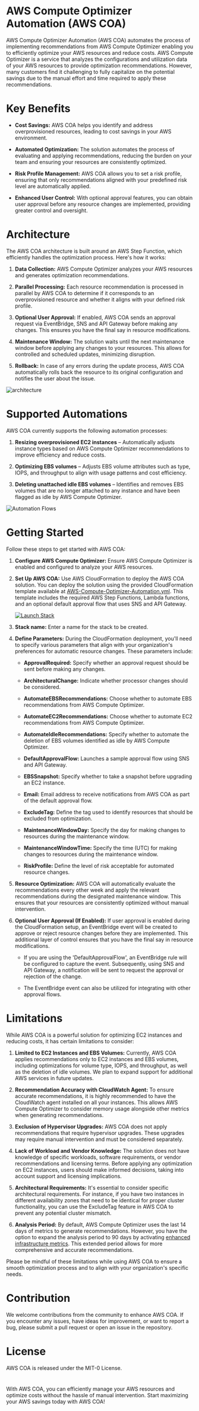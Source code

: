 # AWS Compute Optimizer Automation (AWS COA)

AWS Compute Optimizer Automation (AWS COA) automates the process of implementing recommendations from AWS Compute Optimizer enabling you to efficiently optimize your AWS resources and reduce costs. AWS Compute Optimizer is a service that analyzes the configurations and utilization data of your AWS resources to provide optimization recommendations. However, many customers find it challenging to fully capitalize on the potential savings due to the manual effort and time required to apply these recommendations.

# Key Benefits

* **Cost Savings:** AWS COA helps you identify and address overprovisioned resources, leading to cost savings in your AWS environment.

* **Automated Optimization:** The solution automates the process of evaluating and applying recommendations, reducing the burden on your team and ensuring your resources are consistently optimized.

* **Risk Profile Management:** AWS COA allows you to set a risk profile, ensuring that only recommendations aligned with your predefined risk level are automatically applied.

* **Enhanced User Control:** With optional approval features, you can obtain user approval before any resource changes are implemented, providing greater control and oversight.

# Architecture

The AWS COA architecture is built around an AWS Step Function, which efficiently handles the optimization process. Here's how it works:

1. **Data Collection:** AWS Compute Optimizer analyzes your AWS resources and generates optimization recommendations.

2. **Parallel Processing:** Each resource recommendation is processed in parallel by AWS COA to determine if it corresponds to an overprovisioned resource and whether it aligns with your defined risk profile.

3. **Optional User Approval:** If enabled, AWS COA sends an approval request via EventBridge, SNS and API Gateway before making any changes. This ensures you have the final say in resource modifications.

4. **Maintenance Window:** The solution waits until the next maintenance window before applying any changes to your resources. This allows for controlled and scheduled updates, minimizing disruption.

5. **Rollback:** In case of any errors during the update process, AWS COA automatically rolls back the resource to its original configuration and notifies the user about the issue.

![architecture](img/architecture.png)

# Supported Automations

AWS COA currently supports the following automation processes:

1. **Resizing overprovisioned EC2 instances** – Automatically adjusts instance types based on AWS Compute Optimizer recommendations to improve efficiency and reduce costs.

2. **Optimizing EBS volumes** – Adjusts EBS volume attributes such as type, IOPS, and throughput to align with usage patterns and cost efficiency.

3. **Deleting unattached idle EBS volumes** – Identifies and removes EBS volumes that are no longer attached to any instance and have been flagged as idle by AWS Compute Optimizer.


![Automation Flows](img/automation-flows.png)

# Getting Started

Follow these steps to get started with AWS COA:

1. **Configure AWS Compute Optimizer:** Ensure AWS Compute Optimizer is enabled and configured to analyze your AWS resources.

2. **Set Up AWS COA:** Use AWS CloudFormation to deploy the AWS COA solution. You can deploy the solution using the provided CloudFormation template available at [AWS-Compute-Optimizer-Automation.yml](src/cf-template/AWS-Compute-Optimizer-Automation.yml). This template includes the required AWS Step Functions, Lambda functions, and an optional default approval flow that uses SNS and API Gateway.

    [![Launch Stack](https://cdn.rawgit.com/buildkite/cloudformation-launch-stack-button-svg/master/launch-stack.svg)](https://console.aws.amazon.com/cloudformation/home#/stacks/new?templateURL=https://compute-optimizer-automation.s3.us-east-1.amazonaws.com/cf-template/AWS-Compute-Optimizer-Automation.yml)

3. **Stack name:** Enter a name for the stack to be created.

4. **Define Parameters:** During the CloudFormation deployment, you'll need to specify various parameters that align with your organization's preferences for automatic resource changes. These parameters include:

    - **ApprovalRequired:** Specify whether an approval request should be sent before making any changes.

    - **ArchitecturalChange:** Indicate whether processor changes should be considered.

    - **AutomateEBSRecommendations:** Choose whether to automate EBS recommendations from AWS Compute Optimizer.

    - **AutomateEC2Recommendations:** Choose whether to automate EC2 recommendations from AWS Compute Optimizer.

    - **AutomateIdleRecommendations:** Specify whether to automate the deletion of EBS volumes identified as idle by AWS Compute Optimizer.

    - **DefaultApprovalFlow:** Launches a sample approval flow using SNS and API Gateway.

    - **EBSSnapshot:** Specify whether to take a snapshot before upgrading an EC2 instance.

    - **Email:** Email address to receive notifications from AWS COA as part of the default approval flow.

    - **ExcludeTag:** Define the tag used to identify resources that should be excluded from optimization.

    - **MaintenanceWindowDay:** Specify the day for making changes to resources during the maintenance window.

    - **MaintenanceWindowTime:** Specify the time (UTC) for making changes to resources during the maintenance window.

    - **RiskProfile:** Define the level of risk acceptable for automated resource changes.

5. **Resource Optimization:** AWS COA will automatically evaluate the recommendations every other week and apply the relevant recommendations during the designated maintenance window. This ensures that your resources are consistently optimized without manual intervention.

6. **Optional User Approval (If Enabled):** If user approval is enabled during the CloudFormation setup, an EventBridge event will be created to approve or reject resource changes before they are implemented. This additional layer of control ensures that you have the final say in resource modifications.

    * If you are using the 'DefaultApprovalFlow', an EventBridge rule will be configured to capture the event. Subsequently, using SNS and API Gateway, a notification will be sent to request the approval or rejection of the change.

    * The EventBridge event can also be utilized for integrating with other approval flows.

# Limitations

While AWS COA is a powerful solution for optimizing EC2 instances and reducing costs, it has certain limitations to consider:

1. **Limited to EC2 Instances and EBS Volumes:** Currently, AWS COA applies recommendations only to EC2 instances and EBS volumes, including optimizations for volume type, IOPS, and throughput, as well as the deletion of idle volumes. We plan to expand support for additional AWS services in future updates.

2. **Recommendation Accuracy with CloudWatch Agent:** To ensure accurate recommendations, it is highly recommended to have the CloudWatch agent installed on all your instances. This allows AWS Compute Optimizer to consider memory usage alongside other metrics when generating recommendations.

3. **Exclusion of Hypervisor Upgrades:** AWS COA does not apply recommendations that require hypervisor upgrades. These upgrades may require manual intervention and must be considered separately.

4. **Lack of Workload and Vendor Knowledge:** The solution does not have knowledge of specific workloads, software requirements, or vendor recommendations and licensing terms. Before applying any optimization on EC2 instances, users should make informed decisions, taking into account support and licensing implications.

5. **Architectural Requirements:** It's essential to consider specific architectural requirements. For instance, if you have two instances in different availability zones that need to be identical for proper cluster functionality, you can use the ExcludeTag feature in AWS COA to prevent any potential cluster mismatch.

6. **Analysis Period:** By default, AWS Compute Optimizer uses the last 14 days of metrics to generate recommendations. However, you have the option to expand the analysis period to 90 days by activating [enhanced infrastructure metrics](https://docs.aws.amazon.com/compute-optimizer/latest/ug/enhanced-infrastructure-metrics.html). This extended period allows for more comprehensive and accurate recommendations.

Please be mindful of these limitations while using AWS COA to ensure a smooth optimization process and to align with your organization's specific needs.

# Contribution

We welcome contributions from the community to enhance AWS COA. If you encounter any issues, have ideas for improvement, or want to report a bug, please submit a pull request or open an issue in the repository.

# License

AWS COA is released under the MIT-0 License.

# 

With AWS COA, you can efficiently manage your AWS resources and optimize costs without the hassle of manual intervention. Start maximizing your AWS savings today with AWS COA!

